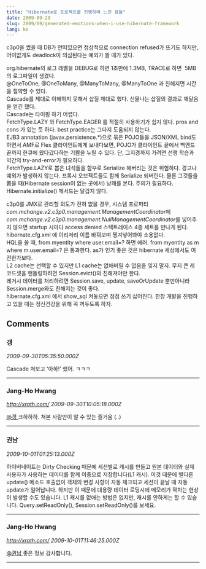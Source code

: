 ```yaml
---
title: "Hibernate로 프로젝트를 진행하며 느낀 점들"
date: 2009-09-29
slug: 2009/09/generated-emotions-when-i-use-hibernate-framework
lang: ko
---
```


c3p0을 썼을 때 DB가 안떠있으면 정상적으로 connection refused가 뜨기도 하지만, 어이없게도 deadlock이 의심된다는 예외가 뜰 때가 있다.  

org.hibernate의 로그 레벨을 DEBUG로 하면 1초만에 1.3MB, TRACE로 하면  5MB의 로그파일이 생겼다.  
@OneToOne, @OneToMany, @ManyToMany, @ManyToOne 과 친해지면 시간을 절약할 수 있다.  
Cascade를 제대로 이해하지 못해서 삽질 제대로 했다. 신물나는 삽질의 결과로 깨달음을 얻긴 했다.  
Cascade는 타이핑 하기 어렵다.  
FetchType.LAZY 와 FetchType.EAGER 를 적절히 사용하기가 쉽지 않다. pros and cons 가 있는 듯 하다. best practice는 그다지 도움되지 않는다.  
EJB3 annotation (javax.persistence.*)으로 묶은 POJO들을 JSON/XML bind도 하면서 AMF로 Flex 클라이언트에게 보내다보면, POJO가 클라이언트 끝에서 백엔드 끝까지 한큐에 왔다갔다하는 기쁨을 누릴 수 있다. 단, 그지경까지 가려면 선행 학습과 약간의 try-and-error가 필요하다.  
FetchType.LAZY로 뽑은 녀석들을 함부로 Serialize 해버리는 것은 위험하다. 경고나 예외가 발생하지 않는다. 프록시 오브젝트들도 함께 Serialize 되버린다. 물론 그것들을 뽑을 때(Hibernate session이 없는 곳에서) 낭패를 본다. 주의가 필요하다. Hibernate.initialize() 메서드는 달갑지 않다.  

c3p0를 JMX로 관리할 의도가 전혀 없을 경우, 시스템 프로퍼티 *com.mchange.v2.c3p0.management.ManagementCoordinator*에 *com.mchange.v2.c3p0.management.NullManagementCoordinator*를 넣어주지 않으면 startup 시마다 access denied 스텍트레이스 4종 세트를 만나게 된다. hibernate.cfg.xml 에 이리저리 이름 바꿔보며 찡겨넣어봐야 소용없다.  
HQL을 쓸 때, from myentity where user.email=? 하면 에러. from myentity as m where m.user.email=? 은 통과한다. as가 인기 좋은 것은 hibernate 세상에서도 여전한가보다.  
L2 cache는 선택할 수 있지만 L1 cache는 없애버릴 수 없음을 잊지 말자. 무지 큰 레코드셋을 핸들링하려면 Session.evict()와 친해져야만 한다.  
레거시 데이터를 처리하려면 Session.save, update, saveOrUpdate 뿐만아니라 Session.merge와도 친해지는 것이 좋다.  
hibernate.cfg.xml 에서 show_sql 켜놓으면 점점 쓰기 싫어진다. 한창 개발을 진행하고 있을 때는 정신건강을 위해 꼭 꺼두도록 하자.

## Comments

### 갱
*2009-09-30T05:35:50.000Z*

Cascade 쳐보고 '아하!' 했어. ㅋㅋㅋ

---

### Jang-Ho Hwang
*http://xrath.com/*
*2009-09-30T10:05:18.000Z*

[@갱 ](#comment-3182) 
크하하하. 쳐본 사람만이 알 수 있는 즐거움 (..)

---

### 권남
*2009-10-01T01:25:13.000Z*

하이버네이트는 Dirty Checking 때문에 세션별로 캐시를 만들고 원본 데이터와 실제 사용자가 사용하는 데이터를 함께 이중으로 저장합니다(L1 캐시). 이것 때문에 별다른 update() 메소드 호출없이 객체의 변경 사항이 자동 체크되고 세션이 끝날 때 자동 update가 일어납니다.
하지만 이 때문에 대용량 데이터 로딩시에 메모리가 꽉차는 현상이 발생할 수도 있습니다.
L1 캐시를 없애는 방법은 없지만, 캐시를 안하게는 할 수 있습니다. Query.setReadOnly(), Session.setReadOnly()를 보세요.

---

### Jang-Ho Hwang
*http://xrath.com/*
*2009-10-01T11:46:25.000Z*

[@권남 ](#comment-3190) 
좋은 정보 감사합니다.

---

